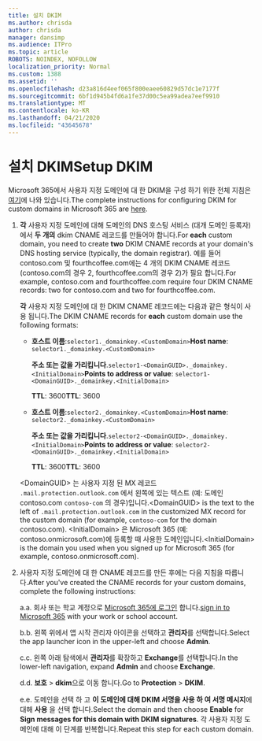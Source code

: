 ```yaml
---
title: 설치 DKIM
ms.author: chrisda
author: chrisda
manager: dansimp
ms.audience: ITPro
ms.topic: article
ROBOTS: NOINDEX, NOFOLLOW
localization_priority: Normal
ms.custom: 1388
ms.assetid: ''
ms.openlocfilehash: d23a816d4eef065f800eaee60829d57dc1e7177f
ms.sourcegitcommit: 6bf1d945b4fd6a1fe37d00c5ea99adea7eef9910
ms.translationtype: MT
ms.contentlocale: ko-KR
ms.lasthandoff: 04/21/2020
ms.locfileid: "43645678"
---
```

# <a name="setup-dkim"></a><span data-ttu-id="47823-102">설치 DKIM</span><span class="sxs-lookup"><span data-stu-id="47823-102">Setup DKIM</span></span>

<span data-ttu-id="47823-103">Microsoft 365에서 사용자 지정 도메인에 대 한 DKIM을 구성 하기 위한 전체 지침은 [여기](https://docs.microsoft.com/office365/SecurityCompliance/use-dkim-to-validate-outbound-email#what-you-need-to-do-to-manually-set-up-dkim-in-office-365)에 나와 있습니다.</span><span class="sxs-lookup"><span data-stu-id="47823-103">The complete instructions for configuring DKIM for custom domains in Microsoft 365 are [here](https://docs.microsoft.com/office365/SecurityCompliance/use-dkim-to-validate-outbound-email#what-you-need-to-do-to-manually-set-up-dkim-in-office-365).</span></span>

1. <span data-ttu-id="47823-104">**각** 사용자 지정 도메인에 대해 도메인의 DNS 호스팅 서비스 (대개 도메인 등록자)에서 **두 개의** dkim CNAME 레코드를 만들어야 합니다.</span><span class="sxs-lookup"><span data-stu-id="47823-104">For **each** custom domain, you need to create **two** DKIM CNAME records at your domain's DNS hosting service (typically, the domain registrar).</span></span> <span data-ttu-id="47823-105">예를 들어 contoso.com 및 fourthcoffee.com에는 4 개의 DKIM CNAME 레코드 (contoso.com의 경우 2, fourthcoffee.com의 경우 2)가 필요 합니다.</span><span class="sxs-lookup"><span data-stu-id="47823-105">For example, contoso.com and fourthcoffee.com require four DKIM CNAME records: two for contoso.com and two for fourthcoffee.com.</span></span>

   <span data-ttu-id="47823-106">**각** 사용자 지정 도메인에 대 한 DKIM CNAME 레코드에는 다음과 같은 형식이 사용 됩니다.</span><span class="sxs-lookup"><span data-stu-id="47823-106">The DKIM CNAME records for **each** custom domain use the following formats:</span></span>

   - <span data-ttu-id="47823-107">**호스트 이름**:`selector1._domainkey.<CustomDomain>`</span><span class="sxs-lookup"><span data-stu-id="47823-107">**Host name**: `selector1._domainkey.<CustomDomain>`</span></span>

     <span data-ttu-id="47823-108">**주소 또는 값을 가리킵니다**.`selector1-<DomainGUID>._domainkey.<InitialDomain>`</span><span class="sxs-lookup"><span data-stu-id="47823-108">**Points to address or value**: `selector1-<DomainGUID>._domainkey.<InitialDomain>`</span></span>

     <span data-ttu-id="47823-109">**TTL**: 3600</span><span class="sxs-lookup"><span data-stu-id="47823-109">**TTL**: 3600</span></span>

   - <span data-ttu-id="47823-110">**호스트 이름**:`selector2._domainkey.<CustomDomain>`</span><span class="sxs-lookup"><span data-stu-id="47823-110">**Host name**: `selector2._domainkey.<CustomDomain>`</span></span>

     <span data-ttu-id="47823-111">**주소 또는 값을 가리킵니다**.`selector2-<DomainGUID>._domainkey.<InitialDomain>`</span><span class="sxs-lookup"><span data-stu-id="47823-111">**Points to address or value**: `selector2-<DomainGUID>._domainkey.<InitialDomain>`</span></span>

     <span data-ttu-id="47823-112">**TTL**: 3600</span><span class="sxs-lookup"><span data-stu-id="47823-112">**TTL**: 3600</span></span>

   <span data-ttu-id="47823-113">\<DomainGUID\> 는 사용자 지정 된 MX 레코드 `.mail.protection.outlook.com` 에서 왼쪽에 있는 텍스트 (예: 도메인 contoso.com `contoso-com` 의 경우)입니다.</span><span class="sxs-lookup"><span data-stu-id="47823-113">\<DomainGUID\> is the text to the left of `.mail.protection.outlook.com` in the customized MX record for the custom domain (for example, `contoso-com` for the domain contoso.com).</span></span> <span data-ttu-id="47823-114">\<InitialDomain\> 은 Microsoft 365 (예: contoso.onmicrosoft.com)에 등록할 때 사용한 도메인입니다.</span><span class="sxs-lookup"><span data-stu-id="47823-114">\<InitialDomain\> is the domain you used when you signed up for Microsoft 365 (for example, contoso.onmicrosoft.com).</span></span>

2. <span data-ttu-id="47823-115">사용자 지정 도메인에 대 한 CNAME 레코드를 만든 후에는 다음 지침을 따릅니다.</span><span class="sxs-lookup"><span data-stu-id="47823-115">After you've created the CNAME records for your custom domains, complete the following instructions:</span></span>

   <span data-ttu-id="47823-116">a.</span><span class="sxs-lookup"><span data-stu-id="47823-116">a.</span></span> <span data-ttu-id="47823-117">회사 또는 학교 계정으로 [Microsoft 365에 로그인](https://support.office.microsoft.com/article/e9eb7d51-5430-4929-91ab-6157c5a050b4) 합니다.</span><span class="sxs-lookup"><span data-stu-id="47823-117">[sign in to Microsoft 365](https://support.office.microsoft.com/article/e9eb7d51-5430-4929-91ab-6157c5a050b4) with your work or school account.</span></span>

   <span data-ttu-id="47823-118">b.</span><span class="sxs-lookup"><span data-stu-id="47823-118">b.</span></span> <span data-ttu-id="47823-119">왼쪽 위에서 앱 시작 관리자 아이콘을 선택하고 **관리자**를 선택합니다.</span><span class="sxs-lookup"><span data-stu-id="47823-119">Select the app launcher icon in the upper-left and choose **Admin**.</span></span>

   <span data-ttu-id="47823-120">c.</span><span class="sxs-lookup"><span data-stu-id="47823-120">c.</span></span> <span data-ttu-id="47823-121">왼쪽 아래 탐색에서 **관리자**를 확장하고 **Exchange**를 선택합니다.</span><span class="sxs-lookup"><span data-stu-id="47823-121">In the lower-left navigation, expand **Admin** and choose **Exchange**.</span></span>

   <span data-ttu-id="47823-122">d.</span><span class="sxs-lookup"><span data-stu-id="47823-122">d.</span></span> <span data-ttu-id="47823-123">**보호** > **dkim**으로 이동 합니다.</span><span class="sxs-lookup"><span data-stu-id="47823-123">Go to **Protection** > **DKIM**.</span></span>

   <span data-ttu-id="47823-124">e.</span><span class="sxs-lookup"><span data-stu-id="47823-124">e.</span></span> <span data-ttu-id="47823-125">도메인을 선택 하 고 **이 도메인에 대해 DKIM 서명을 사용 하 여 서명 메시지**에 대해 **사용** 을 선택 합니다.</span><span class="sxs-lookup"><span data-stu-id="47823-125">Select the domain and then choose **Enable** for **Sign messages for this domain with DKIM signatures**.</span></span> <span data-ttu-id="47823-126">각 사용자 지정 도메인에 대해 이 단계를 반복합니다.</span><span class="sxs-lookup"><span data-stu-id="47823-126">Repeat this step for each custom domain.</span></span>
